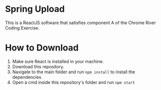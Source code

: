 # Spring Upload
This is a ReactJS software that satisfies component A of the Chrome River Coding Exercise.

# How to Download
1. Make sure React is installed in your machine.
2. Download this repository.
3. Navigate to the main folder and run `npm install` to install the dependencies
4. Open a cmd inside this repository's folder and run `npm start`
